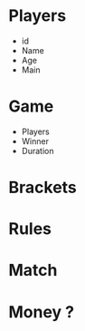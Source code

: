 # Players
  - id
  - Name
  - Age
  - Main

# Game
  - Players
  - Winner
  - Duration

# Brackets

# Rules

# Match

# Money ?